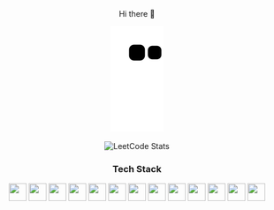<div align="center">
Hi there 👋

![snake gif](https://github.com/weippig/weippig/blob/output/github-contribution-grid-snake.svg)
 
![LeetCode Stats](https://leetcard.jacoblin.cool/weippig?theme=light&font=IBM%20Plex%20Sans%20Thai%20Looped)
 
### Tech Stack
<p>
<div align="center">
  <img height="32" width="32" src="https://cdn.simpleicons.org/go" />
  <img height="32" width="32" src="https://cdn.simpleicons.org/solidity" />
  <img height="32" width="32" src="https://cdn.simpleicons.org/c" />
  <img height="32" width="32" src="https://cdn.simpleicons.org/cplusplus" />
  <img height="32" width="32" src="https://cdn.simpleicons.org/python" />
  <img height="32" width="32" src="https://cdn.simpleicons.org/typescript" />
  <img height="32" width="32" src="https://cdn.simpleicons.org/react" />
  <img height="32" width="32" src="https://cdn.simpleicons.org/nextdotjs" />
  <img height="32" width="32" src="https://cdn.simpleicons.org/css3" />
  <img height="32" width="32" src="https://cdn.simpleicons.org/ethereum" />
  <img height="32" width="32" src="https://cdn.simpleicons.org/hyperledger" />
  <img height="32" width="32" src="https://cdn.simpleicons.org/linux/black" />
  <img height="32" width="32" src="https://cdn.simpleicons.org/kalilinux" />
<div/>
<p/>

<div/>
 
